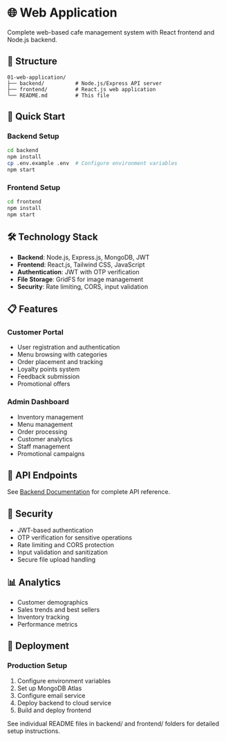 # 🌐 Web Application

Complete web-based cafe management system with React frontend and Node.js backend.

## 📁 Structure

```
01-web-application/
├── backend/          # Node.js/Express API server
├── frontend/         # React.js web application
└── README.md         # This file
```

## 🚀 Quick Start

### Backend Setup
```bash
cd backend
npm install
cp .env.example .env  # Configure environment variables
npm start
```

### Frontend Setup
```bash
cd frontend
npm install
npm start
```

## 🛠️ Technology Stack

- **Backend**: Node.js, Express.js, MongoDB, JWT
- **Frontend**: React.js, Tailwind CSS, JavaScript
- **Authentication**: JWT with OTP verification
- **File Storage**: GridFS for image management
- **Security**: Rate limiting, CORS, input validation

## 📋 Features

### Customer Portal
- User registration and authentication
- Menu browsing with categories
- Order placement and tracking
- Loyalty points system
- Feedback submission
- Promotional offers

### Admin Dashboard
- Inventory management
- Menu management
- Order processing
- Customer analytics
- Staff management
- Promotional campaigns

## 🔧 API Endpoints

See [Backend Documentation](./backend/README.md) for complete API reference.

## 🔐 Security

- JWT-based authentication
- OTP verification for sensitive operations
- Rate limiting and CORS protection
- Input validation and sanitization
- Secure file upload handling

## 📊 Analytics

- Customer demographics
- Sales trends and best sellers
- Inventory tracking
- Performance metrics

## 🚀 Deployment

### Production Setup
1. Configure environment variables
2. Set up MongoDB Atlas
3. Configure email service
4. Deploy backend to cloud service
5. Build and deploy frontend

See individual README files in backend/ and frontend/ folders for detailed setup instructions.

